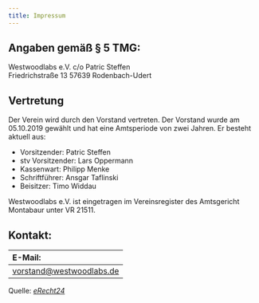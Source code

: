 ```yaml
---
title: Impressum
---
```


## Angaben gemäß § 5 TMG:
Westwoodlabs e.V.
c/o Patric Steffen  
Friedrichstraße 13 
57639 Rodenbach-Udert

## Vertretung
Der Verein wird durch den Vorstand vertreten. Der Vorstand wurde am 05.10.2019 gewählt und hat eine Amtsperiode von zwei Jahren.
Er besteht aktuell aus:
- Vorsitzender: Patric Steffen
- stv Vorsitzender: Lars Oppermann
- Kassenwart: Philipp Menke
- Schriftführer: Ansgar Taflinski
- Beisitzer: Timo Widdau

Westwoodlabs e.V. ist eingetragen im Vereinsregister des Amtsgericht Montabaur unter VR 21511.

## Kontakt:


| E-Mail:                |
| :--------------------- |
| vorstand@westwoodlabs.de |

Quelle: _[eRecht24](https://www.e-recht24.de)_

